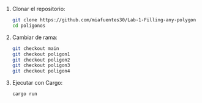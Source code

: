 
1. Clonar el repositorio:
   ```bash
   git clone https://github.com/miafuentes30/Lab-1-Filling-any-polygon---Rust.git
   cd poligonos
   
2. Cambiar de rama:
   ```bash
   git checkout main
   git checkout poligon1
   git checkout poligon2
   git checkout poligon3
   git checkout poligon4

3. Ejecutar con Cargo:
   ```bash
   cargo run

